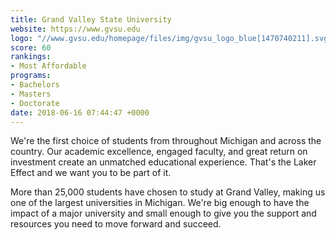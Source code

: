 ```yaml
---
title: Grand Valley State University
website: https://www.gvsu.edu
logo: "//www.gvsu.edu/homepage/files/img/gvsu_logo_blue[1470740211].svg"
score: 60
rankings:
- Most Affordable
programs:
- Bachelors
- Masters
- Doctorate
date: 2018-06-16 07:44:47 +0000
---
```

We're the first choice of students from throughout Michigan and across the country. Our academic excellence, engaged faculty, and great return on investment create an unmatched educational experience. That's the Laker Effect and we want you to be part of it.

More than 25,000 students have chosen to study at Grand Valley, making us one of the largest universities in Michigan. We're big enough to have the impact of a major university and small enough to give you the support and resources you need to move forward and succeed.